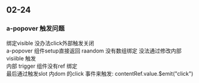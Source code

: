 
## 02-24
### a-popover 触发问题
绑定visible 没办法click外部触发关闭  
a-popover 组件setup直接返回 raandom 没有数组绑定 没法通过修改内部 visiible 触发  
内部 trigger 组件没有ref 绑定  
最后通过触发slot 内dom 的click 事件来触发: contentRef.value.$emit("click")


